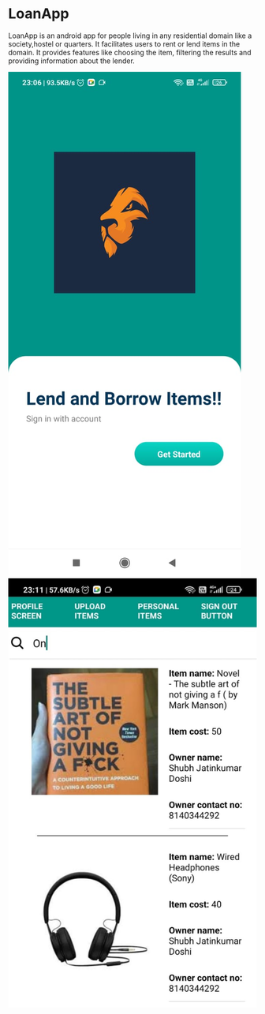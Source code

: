 # LoanApp

LoanApp is an android app for people living in any residential domain like a society,hostel or quarters. It facilitates users to rent or lend items in the domain. It provides features like choosing the item, filtering the results and providing information about the lender.

![alt text](https://github.com/ShubhDoshi/LoanApp/blob/67c53204d70138df066815b5c1b6e86a68e6e0fb/Sample%20Screens/SplashScreen.jpeg) ![alt text](https://github.com/ShubhDoshi/LoanApp/blob/67c53204d70138df066815b5c1b6e86a68e6e0fb/Sample%20Screens/DashboardScreen.jpeg) 
